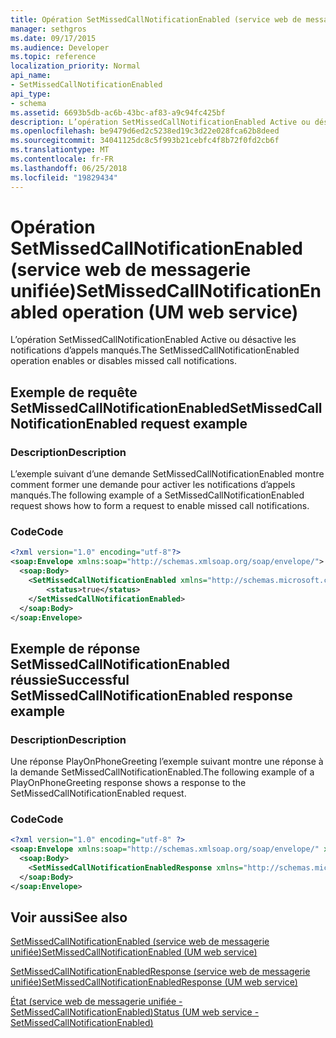 ```yaml
---
title: Opération SetMissedCallNotificationEnabled (service web de messagerie unifiée)
manager: sethgros
ms.date: 09/17/2015
ms.audience: Developer
ms.topic: reference
localization_priority: Normal
api_name:
- SetMissedCallNotificationEnabled
api_type:
- schema
ms.assetid: 6693b5db-ac6b-43bc-af83-a9c94fc425bf
description: L’opération SetMissedCallNotificationEnabled Active ou désactive les notifications d’appels manqués.
ms.openlocfilehash: be9479d6ed2c5238ed19c3d22e028fca62b8deed
ms.sourcegitcommit: 34041125dc8c5f993b21cebfc4f8b72f0fd2cb6f
ms.translationtype: MT
ms.contentlocale: fr-FR
ms.lasthandoff: 06/25/2018
ms.locfileid: "19829434"
---
```

# <a name="setmissedcallnotificationenabled-operation-um-web-service"></a><span data-ttu-id="3b2cf-103">Opération SetMissedCallNotificationEnabled (service web de messagerie unifiée)</span><span class="sxs-lookup"><span data-stu-id="3b2cf-103">SetMissedCallNotificationEnabled operation (UM web service)</span></span>

<span data-ttu-id="3b2cf-104">L’opération SetMissedCallNotificationEnabled Active ou désactive les notifications d’appels manqués.</span><span class="sxs-lookup"><span data-stu-id="3b2cf-104">The SetMissedCallNotificationEnabled operation enables or disables missed call notifications.</span></span>
  
## <a name="setmissedcallnotificationenabled-request-example"></a><span data-ttu-id="3b2cf-105">Exemple de requête SetMissedCallNotificationEnabled</span><span class="sxs-lookup"><span data-stu-id="3b2cf-105">SetMissedCallNotificationEnabled request example</span></span>

### <a name="description"></a><span data-ttu-id="3b2cf-106">Description</span><span class="sxs-lookup"><span data-stu-id="3b2cf-106">Description</span></span>

<span data-ttu-id="3b2cf-107">L’exemple suivant d’une demande SetMissedCallNotificationEnabled montre comment former une demande pour activer les notifications d’appels manqués.</span><span class="sxs-lookup"><span data-stu-id="3b2cf-107">The following example of a SetMissedCallNotificationEnabled request shows how to form a request to enable missed call notifications.</span></span>
  
### <a name="code"></a><span data-ttu-id="3b2cf-108">Code</span><span class="sxs-lookup"><span data-stu-id="3b2cf-108">Code</span></span>

```XML
<?xml version="1.0" encoding="utf-8"?>
<soap:Envelope xmlns:soap="http://schemas.xmlsoap.org/soap/envelope/">
  <soap:Body>
    <SetMissedCallNotificationEnabled xmlns="http://schemas.microsoft.com/exchange/services/2006/messages">
        <status>true</status>
    </SetMissedCallNotificationEnabled>
  </soap:Body>
</soap:Envelope>
```

## <a name="successful-setmissedcallnotificationenabled-response-example"></a><span data-ttu-id="3b2cf-109">Exemple de réponse SetMissedCallNotificationEnabled réussie</span><span class="sxs-lookup"><span data-stu-id="3b2cf-109">Successful SetMissedCallNotificationEnabled response example</span></span>

### <a name="description"></a><span data-ttu-id="3b2cf-110">Description</span><span class="sxs-lookup"><span data-stu-id="3b2cf-110">Description</span></span>

<span data-ttu-id="3b2cf-111">Une réponse PlayOnPhoneGreeting l’exemple suivant montre une réponse à la demande SetMissedCallNotificationEnabled.</span><span class="sxs-lookup"><span data-stu-id="3b2cf-111">The following example of a PlayOnPhoneGreeting response shows a response to the SetMissedCallNotificationEnabled request.</span></span>
  
### <a name="code"></a><span data-ttu-id="3b2cf-112">Code</span><span class="sxs-lookup"><span data-stu-id="3b2cf-112">Code</span></span>

```XML
<?xml version="1.0" encoding="utf-8" ?> 
<soap:Envelope xmlns:soap="http://schemas.xmlsoap.org/soap/envelope/" xmlns:xsi="http://www.w3.org/2001/XMLSchema-instance" xmlns:xsd="http://www.w3.org/2001/XMLSchema">
  <soap:Body>
    <SetMissedCallNotificationEnabledResponse xmlns="http://schemas.microsoft.com/exchange/services/2006/messages" /> 
  </soap:Body>
</soap:Envelope>
```

## <a name="see-also"></a><span data-ttu-id="3b2cf-113">Voir aussi</span><span class="sxs-lookup"><span data-stu-id="3b2cf-113">See also</span></span>



[<span data-ttu-id="3b2cf-114">SetMissedCallNotificationEnabled (service web de messagerie unifiée)</span><span class="sxs-lookup"><span data-stu-id="3b2cf-114">SetMissedCallNotificationEnabled (UM web service)</span></span>](setmissedcallnotificationenabled-um-web-service.md)
  
[<span data-ttu-id="3b2cf-115">SetMissedCallNotificationEnabledResponse (service web de messagerie unifiée)</span><span class="sxs-lookup"><span data-stu-id="3b2cf-115">SetMissedCallNotificationEnabledResponse (UM web service)</span></span>](setmissedcallnotificationenabledresponse-um-web-service.md)
  
[<span data-ttu-id="3b2cf-116">État (service web de messagerie unifiée - SetMissedCallNotificationEnabled)</span><span class="sxs-lookup"><span data-stu-id="3b2cf-116">Status (UM web service - SetMissedCallNotificationEnabled)</span></span>](status-um-web-servicesetmissedcallnotificationenabled.md)

